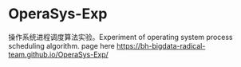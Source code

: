 # OperaSys-Exp
操作系统进程调度算法实验。Experiment of operating system process scheduling algorithm. 
page here https://bh-bigdata-radical-team.github.io/OperaSys-Exp/
